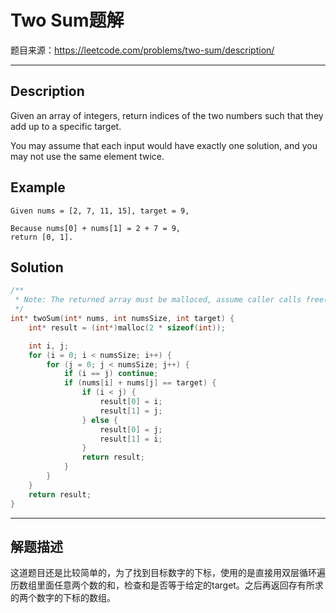 # Two Sum题解

题目来源：https://leetcode.com/problems/two-sum/description/

------

## Description

Given an array of integers, return indices of the two numbers such that they add up to a specific target.

You may assume that each input would have exactly one solution, and you may not use the same element twice.

## Example

```
Given nums = [2, 7, 11, 15], target = 9,

Because nums[0] + nums[1] = 2 + 7 = 9,
return [0, 1].
```

## Solution
```c
/**
 * Note: The returned array must be malloced, assume caller calls free().
 */
int* twoSum(int* nums, int numsSize, int target) {
    int* result = (int*)malloc(2 * sizeof(int));

    int i, j;
    for (i = 0; i < numsSize; i++) {
    	for (j = 0; j < numsSize; j++) {
    		if (i == j) continue;
    		if (nums[i] + nums[j] == target) {
    			if (i < j) {
    				result[0] = i;
    				result[1] = j;
    			} else {
    				result[0] = j;
    				result[1] = i;
    			}
    			return result;
    		}
    	}
    }
    return result;
}
```

------

## 解题描述

这道题目还是比较简单的，为了找到目标数字的下标，使用的是直接用双层循环遍历数组里面任意两个数的和，检查和是否等于给定的target。之后再返回存有所求的两个数字的下标的数组。
